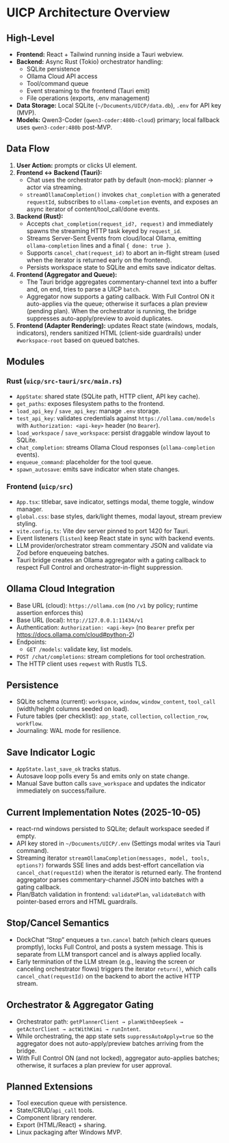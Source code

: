 # UICP Architecture Overview

## High-Level
- **Frontend:** React + Tailwind running inside a Tauri webview.
- **Backend:** Async Rust (Tokio) orchestrator handling:
  - SQLite persistence
  - Ollama Cloud API access
  - Tool/command queue
  - Event streaming to the frontend (Tauri emit)
  - File operations (exports, .env management)
- **Data Storage:** Local SQLite (`~/Documents/UICP/data.db`), `.env` for API key (MVP).
- **Models:** Qwen3-Coder (`qwen3-coder:480b-cloud`) primary; local fallback uses `qwen3-coder:480b` post-MVP.

## Data Flow
1. **User Action:** prompts or clicks UI element.
2. **Frontend ↔ Backend (Tauri):**
   - Chat uses the orchestrator path by default (non-mock): planner → actor via streaming.
   - `streamOllamaCompletion()` invokes `chat_completion` with a generated `requestId`, subscribes to `ollama-completion` events, and exposes an async iterator of content/tool_call/done events.
3. **Backend (Rust):**
   - Accepts `chat_completion(request_id?, request)` and immediately spawns the streaming HTTP task keyed by `request_id`.
   - Streams Server-Sent Events from cloud/local Ollama, emitting `ollama-completion` lines and a final `{ done: true }`.
   - Supports `cancel_chat(request_id)` to abort an in-flight stream (used when the iterator is returned early on the frontend).
   - Persists workspace state to SQLite and emits save indicator deltas.
4. **Frontend (Aggregator and Queue):**
   - The Tauri bridge aggregates commentary-channel text into a buffer and, on end, tries to parse a UICP `batch`.
   - Aggregator now supports a gating callback. With Full Control ON it auto-applies via the queue; otherwise it surfaces a plan preview (pending plan). When the orchestrator is running, the bridge suppresses auto-apply/preview to avoid duplicates.
5. **Frontend (Adapter Rendering):** updates React state (windows, modals, indicators), renders sanitized HTML (client-side guardrails) under `#workspace-root` based on queued batches.

## Modules
### Rust (`uicp/src-tauri/src/main.rs`)
- `AppState`: shared state (SQLite path, HTTP client, API key cache).
- `get_paths`: exposes filesystem paths to the frontend.
- `load_api_key` / `save_api_key`: manage `.env` storage.
- `test_api_key`: validates credentials against `https://ollama.com/models` with `Authorization: <api-key>` header (no `Bearer`).
- `load_workspace` / `save_workspace`: persist draggable window layout to SQLite.
- `chat_completion`: streams Ollama Cloud responses (`ollama-completion` events).
- `enqueue_command`: placeholder for the tool queue.
- `spawn_autosave`: emits save indicator when state changes.

### Frontend (`uicp/src`)
- `App.tsx`: titlebar, save indicator, settings modal, theme toggle, window manager.
- `global.css`: base styles, dark/light themes, modal layout, stream preview styling.
- `vite.config.ts`: Vite dev server pinned to port 1420 for Tauri.
- Event listeners (`listen`) keep React state in sync with backend events.
- LLM provider/orchestrator stream commentary JSON and validate via Zod before enqueueing batches.
- Tauri bridge creates an Ollama aggregator with a gating callback to respect Full Control and orchestrator-in-flight suppression.

## Ollama Cloud Integration
- Base URL (cloud): `https://ollama.com` (no `/v1` by policy; runtime assertion enforces this)
- Base URL (local): `http://127.0.0.1:11434/v1`
- Authentication: `Authorization: <api-key>` (no `Bearer` prefix per https://docs.ollama.com/cloud#python-2)
- Endpoints:
  - `GET /models`: validate key, list models.
- `POST /chat/completions`: stream completions for tool orchestration.
- The HTTP client uses `reqwest` with Rustls TLS.

## Persistence
- SQLite schema (current): `workspace`, `window`, `window_content`, `tool_call` (width/height columns seeded on load).
- Future tables (per checklist): `app_state`, `collection`, `collection_row`, `workflow`.
- Journaling: WAL mode for resilience.

## Save Indicator Logic
- `AppState.last_save_ok` tracks status.
- Autosave loop polls every 5s and emits only on state change.
- Manual Save button calls `save_workspace` and updates the indicator immediately on success/failure.

## Current Implementation Notes (2025-10-05)
- react-rnd windows persisted to SQLite; default workspace seeded if empty.
- API key stored in `~/Documents/UICP/.env` (Settings modal writes via Tauri command).
- Streaming iterator `streamOllamaCompletion(messages, model, tools, options?)` forwards SSE lines and adds best-effort cancellation via `cancel_chat(requestId)` when the iterator is returned early. The frontend aggregator parses commentary-channel JSON into batches with a gating callback.
- Plan/Batch validation in frontend: `validatePlan`, `validateBatch` with pointer-based errors and HTML guardrails.

## Stop/Cancel Semantics
- DockChat “Stop” enqueues a `txn.cancel` batch (which clears queues promptly), locks Full Control, and posts a system message. This is separate from LLM transport cancel and is always applied locally.
- Early termination of the LLM stream (e.g., leaving the screen or canceling orchestrator flows) triggers the iterator `return()`, which calls `cancel_chat(requestId)` on the backend to abort the active HTTP stream.

## Orchestrator & Aggregator Gating
- Orchestrator path: `getPlannerClient → planWithDeepSeek → getActorClient → actWithKimi → runIntent`.
- While orchestrating, the app state sets `suppressAutoApply=true` so the aggregator does not auto-apply/preview batches arriving from the bridge.
- With Full Control ON (and not locked), aggregator auto-applies batches; otherwise, it surfaces a plan preview for user approval.

## Planned Extensions
- Tool execution queue with persistence.
- State/CRUD/`api_call` tools.
- Component library renderer.
- Export (HTML/React) + sharing.
- Linux packaging after Windows MVP.

